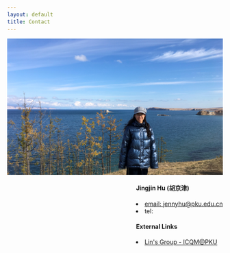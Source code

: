 ```yaml
---
layout: default
title: Contact
---
```


<div style="float: left">
	<img src="./bunnie1.jpg" width="550px" style="vertical-align:middle;">
</div>
<div style="width=300px; float: right">
	<h4>Jingjin Hu (胡京津)</h4>
	<li><a href="mailto:jennyhu@pku.edu.cn">email: jennyhu@pku.edu.cn</a></li>
	<li>tel: </li>
	<h4>External Links</h4>
	<li><a href="http://www.phy.pku.edu.cn/~xilin/index.html"> Lin's Group - ICQM@PKU</a></li>
</div>

<div style="clear:both"></div> 

